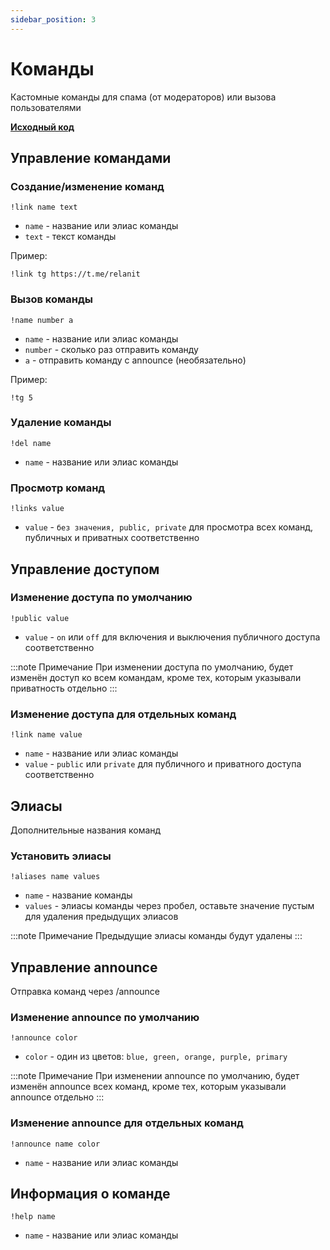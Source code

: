 ```yaml
---
sidebar_position: 3
---
```


# Команды

Кастомные команды для спама (от модераторов) или вызова пользователями

**[Исходный код](https://github.com/Relanit/ModBoty/blob/master/commands/link.py)**

## Управление командами

### Создание/изменение команд
`!link name text`
- `name` - название или элиас команды
- `text` - текст команды

Пример:
```
!link tg https://t.me/relanit
```

### Вызов команды
`!name number a`
- `name` - название или элиас команды
- `number` - сколько раз отправить команду
- `a` - отправить команду с announce (необязательно)

Пример:
```
!tg 5
```

### Удаление команды
`!del name`
- `name` - название или элиас команды

### Просмотр команд
`!links value`
- `value` - `без значения, public, private` для просмотра всех команд, публичных и приватных соответственно

## Управление доступом

### Изменение доступа по умолчанию
`!public value`
- `value` - `on` или `off` для включения и выключения публичного доступа соответственно

:::note Примечание
При изменении доступа по умолчанию, будет изменён доступ ко всем командам, кроме тех, которым указывали приватность отдельно
:::

### Изменение доступа для отдельных команд
`!link name value`
- `name` - название или элиас команды
- `value` - `public` или `private` для публичного и приватного доступа соответственно

## Элиасы
Дополнительные названия команд

### Установить элиасы
`!aliases name values`
- `name` - название команды
- `values` - элиасы команды через пробел, оставьте значение пустым для удаления предыдущих элиасов


:::note Примечание
Предыдущие элиасы команды будут удалены
:::

## Управление announce
Отправка команд через /announce

### Изменение announce по умолчанию
`!announce color`
- `color` - один из цветов: `blue, green, orange, purple, primary`

:::note Примечание
При изменении announce по умолчанию, будет изменён announce всех команд, кроме тех, которым указывали announce отдельно
:::

### Изменение announce для отдельных команд
`!announce name color`
- `name` - название или элиас команды

## Информация о команде
`!help name`
- `name` - название или элиас команды